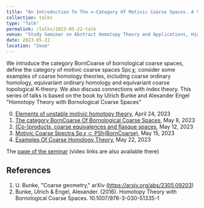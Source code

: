 ```yaml
---
title: "An Introduction To The ∞-Category Of Motivic Coarse Spaces. A Series Of Talks"
collection: talks
type: "Talk"
permalink: /talks/2023-05-22-talk
venue: "Study Seminar on Abstract Homotopy Theory and Applications, Higher School of Economics, Independent University of Moscow"
date: 2023-05-22
location: "Zoom"
---
```

  
We introduce the category $\mathsf{BornCoarse}$ of bornological coarse spaces, define the category of motivic coarse spaces $\mathrm{Spc}\, \chi$, consider some examples of coarse homology theories, including coarse ordinary homology, equivariant ordinary homology and equivariant coarse topological K-theory. We also discuss connections with index theory. This series of talks is based on the book by Ulrich Bunke and Alexander Engel "Homotopy Theory with Bornological Coarse Spaces"


0. [Elements of unstable motivic homotopy theory](https://magisterlud.github.io/files/the_seminar/a1_homotopy_theory.pdf), April 24, 2023
1. [The category BornCoarse Of Bornological Coarse Spaces](https://magisterlud.github.io/files/the_seminar/born_coarse.pdf), May 8, 2023  
2. [(Co-)products, coarse equivalences and flasque spaces](https://magisterlud.github.io/files/the_seminar/born_coarse_part_2.pdf), May 12, 2023   
3. [Motivic Coarse Spectra $\mathrm{Sp}\, \chi\subset \mathrm{PSh}(\mathsf{BornCoarse})$](https://magisterlud.github.io/files/the_seminar/motivic_homotopy_spaces_part_3.pdf), May 15, 2023
4. [Examples Of Coarse Homology Theory](https://magisterlud.github.io/files/born_coarse_examples.pdf), May 22, 2023  
  
The [page of the seminar](https://researchseminars.org/seminar/HomotopyTheoryAndApps) (video links are also available there)

## References

1. U. Bunke, "Coarse geometry," arXiv (https://arxiv.org/abs/2305.09203)  
2. Bunke, Ulrich & Engel, Alexander. (2016). Homotopy Theory with Bornological Coarse Spaces. 10.1007/978-3-030-51335-1 
   
